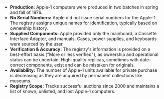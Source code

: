 - **Production:** Apple-1 computers were produced in two batches in spring and fall of 1976.
- **No Serial Numbers:** Apple did not issue serial numbers for the Apple-1. The registry assigns unique names for identification, typically based on ownership history.
- **Supplied Components:** Apple provided only the mainboard, a Cassette Interface Adapter, and manuals. Cases, power supplies, and keyboards were sourced by the user.
- **Verification & Accuracy:** The registry's information is provided on a best-effort basis ("More or less verified"), as ownership and operational status can be uncertain. High-quality replicas, sometimes with date-correct components, exist and can be mistaken for originals.
- **Availability:** The number of Apple-1 units available for private purchase is decreasing as they are acquired by permanent collections like museums.
- **Registry Scope:** Tracks successful auctions since 2000 and maintains a list of known, unlisted, and lost Apple-1 computers.
